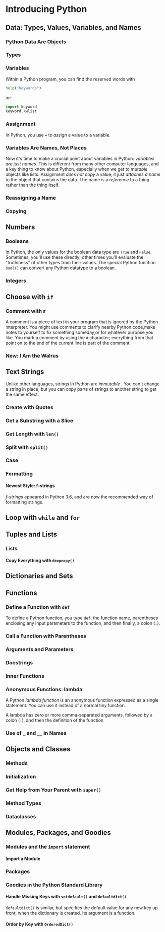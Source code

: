 # Introducing Python

## Data: Types, Values, Variables, and Names

### Python Data Are Objects

### Types

### Variables

Within a Python program, you can find the reserved words with
```python
help("keywords")
```
or:
```python
import keyword
keyword.kwlist
```

### Assignment

In Python, you use `=` to *assign* a value to a variable.

### Variables Are Names, Not Places

Now it's time to make a crucial point about variables in Python: *variables are just names*.
This is different from many other computer languages, and a key thing to know about Python, especially when we get to *mutable* objects like lists.
Assignment *does not copy* a value;
it just *attaches a name* to the object that contains the data.
The name is a *reference* to a thing rather than the thing itself.

### Reassigning a Name

### Copying

## Numbers

### Booleans

In Python, the only values for the boolean data type are `True` and `False`.
Sometimes, you'll use these directly;
other times you'll evaluate the "truthiness" of other types from their values.
The special Python function `bool()` can convert any Python datatype to a boolean.

### Integers

## Choose with `if`

### Comment with `#`

A comment is a piece of text in your program that is ignored by the Python interpreter.
You might use comments to clarify nearby Python code,make notes to yourself to fix something someday,or for whatever purpose you like.
You mark a comment by using the `#` character;
everything from that point on to the end of the current line is part of the comment.

### New: I Am the Walrus

## Text Strings

Unlike other languages, strings in Python are *immutable* .
You can't change a string in place, but you can copy parts of strings to another string to get the same effect.

### Create with Quotes

### Get a Substring with a Slice

### Get Length with `len()`

### Split with `split()`

### Case

### Formatting

#### Newest Style: f-strings

*f-strings* appeared in Python 3.6, and are now the recommended way of formatting strings.

## Loop with `while` and `for`

## Tuples and Lists

### Lists

#### Copy Everything with `deepcopy()`

## Dictionaries and Sets

## Functions

### Define a Function with `def`

To define a Python function, you type `def`, the function name, parentheses enclosing any input parameters to the function, and then finally, a colon (`:`).

### Call a Function with Parentheses

### Arguments and Parameters

### Docstrings

### Inner Functions

### Anonymous Functions: lambda

A Python *lambda function* is an anonymous function expressed as a single statement.
You can use it instead of a normal tiny function.

A lambda has zero or more comma-separated arguments, followed by a colon (`:`), and then the definition of the function.

### Use of `_` and `__` in Names

## Objects and Classes

### Methods

### Initialization

### Get Help from Your Parent with `super()`

### Method Types

### Dataclasses

## Modules, Packages, and Goodies

### Modules and the `import` statement

#### Import a Module

### Packages

### Goodies in the Python Standard Library

#### Handle Missing Keys with `setdefault()` and `defaultdict()`

`defaultdict()` is similar, but specifies the default value for any new key up front, when the dictionary is created.
Its argument is a function.

#### Order by Key with `OrderedDict()`
